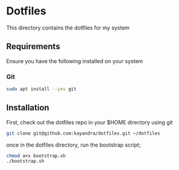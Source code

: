 # Dotfiles

This directory contains the dotfiles for my system

## Requirements

Ensure you have the following installed on your system

### Git

```bash
sudo apt install --yes git
```

## Installation

First, check out the dotfiles repo in your $HOME directory using git

```bash
git clone git@github.com:kayandra/dotfiles.git ~/dotfiles
```

once in the dotfiles directory, run the bootstrap script;

```bash
chmod a+x bootstrap.sh
./bootstrap.sh
```
